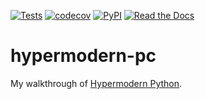 [![Tests](https://github.com/paulc00/hypermodern-pc/workflows/Tests/badge.svg)](https://github.com/paulc00/hypermodern-pc/actions?workflow=Tests)
[![codecov](https://codecov.io/github/paulc00/hypermodern-pc/graph/badge.svg?token=S5D3X0PTOX)](https://codecov.io/github/paulc00/hypermodern-pc)
[![PyPI](https://img.shields.io/pypi/v/hypermodern-pc.svg)](https://pypi.org/project/hypermodern-pc/)
[![Read the Docs](https://readthedocs.org/projects/hypermodern-pc/badge/)](https://hypermodern-pc.readthedocs.io/)

# hypermodern-pc
My walkthrough of [Hypermodern Python](https://cjolowicz.github.io/posts/hypermodern-python-01-setup/).
